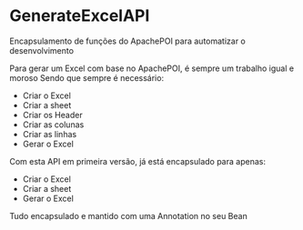 # GenerateExcelAPI
Encapsulamento de funções do ApachePOI para automatizar o desenvolvimento

Para gerar um Excel com base no ApachePOI, é sempre um trabalho igual e moroso
Sendo que sempre é necessário:
- Criar o Excel
- Criar a sheet
- Criar os Header
- Criar as colunas
- Criar as linhas
- Gerar o Excel

Com esta API em primeira versão, já está encapsulado para apenas:
- Criar o Excel
- Criar a sheet
- Gerar o Excel

Tudo encapsulado e mantido com uma Annotation no seu Bean
